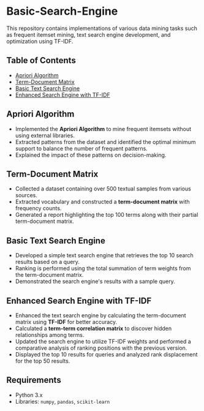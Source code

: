 # Basic-Search-Engine

This repository contains implementations of various data mining tasks such as frequent itemset mining, text search engine development, and optimization using TF-IDF.

## Table of Contents
- [Apriori Algorithm](#apriori-algorithm)
- [Term-Document Matrix](#term-document-matrix)
- [Basic Text Search Engine](#basic-text-search-engine)
- [Enhanced Search Engine with TF-IDF](#enhanced-search-engine-with-tf-idf)
  
## Apriori Algorithm
- Implemented the **Apriori Algorithm** to mine frequent itemsets without using external libraries.
- Extracted patterns from the dataset and identified the optimal minimum support to balance the number of frequent patterns.
- Explained the impact of these patterns on decision-making.

## Term-Document Matrix
- Collected a dataset containing over 500 textual samples from various sources.
- Extracted vocabulary and constructed a **term-document matrix** with frequency counts.
- Generated a report highlighting the top 100 terms along with their partial term-document matrix.

## Basic Text Search Engine
- Developed a simple text search engine that retrieves the top 10 search results based on a query.
- Ranking is performed using the total summation of term weights from the term-document matrix.
- Demonstrated the search engine's results with a sample query.

## Enhanced Search Engine with TF-IDF
- Enhanced the text search engine by calculating the term-document matrix using **TF-IDF** for better accuracy.
- Calculated a **term-term correlation matrix** to discover hidden relationships among terms.
- Updated the search engine to utilize TF-IDF weights and performed a comparative analysis of ranking positions with the previous version.
- Displayed the top 10 results for queries and analyzed rank displacement for the top 50 results.

## Requirements
- Python 3.x
- Libraries: `numpy`, `pandas`, `scikit-learn`
